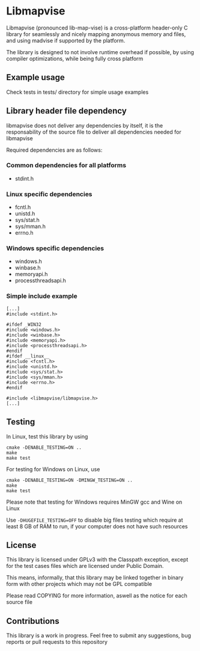 # Libmapvise

Libmapvise (pronounced lib-map-vise) is a cross-platform header-only C library
for seamlessly and nicely mapping anonymous memory and files, and using madvise
if supported by the platform.

The library is designed to not involve runtime overhead if possible, by using
compiler optimizations, while being fully cross platform

## Example usage

Check tests in tests/ directory for simple usage examples

## Library header file dependency

libmapvise does not deliver any dependencies by itself, it is the
responsability of the source file to deliver all dependencies needed for
libmapvise

Required dependencies are as follows:

### Common dependencies for all platforms

- stdint.h

### Linux specific dependencies

- fcntl.h
- unistd.h
- sys/stat.h
- sys/mman.h
- errno.h

### Windows specific dependencies

- windows.h
- winbase.h
- memoryapi.h
- processthreadsapi.h

### Simple include example

```
[...]
#include <stdint.h>

#ifdef _WIN32
#include <windows.h>
#include <winbase.h>
#include <memoryapi.h>
#include <processthreadsapi.h>
#endif
#ifdef __linux__
#include <fcntl.h>
#include <unistd.h>
#include <sys/stat.h>
#include <sys/mman.h>
#include <errno.h>
#endif

#include <libmapvise/libmapvise.h>
[...]
```

## Testing

In Linux, test this library by using

```
cmake -DENABLE_TESTING=ON ..
make
make test
```

For testing for Windows on Linux, use

```
cmake -DENABLE_TESTING=ON -DMINGW_TESTING=ON ..
make
make test
```

Please note that testing for Windows requires MinGW gcc and Wine on Linux

Use `-DHUGEFILE_TESTING=OFF` to disable big files testing which require at least
8 GB of RAM to run, if your computer does not have such resources

## License

This library is licensed under GPLv3 with the Classpath exception, except for
the test cases files which are licensed under Public Domain.

This means, informally, that this library may be linked together in binary form
with other projects which may not be GPL compatible

Please read COPYING for more information, aswell as the notice for each source
file

## Contributions

This library is a work in progress. Feel free to submit any suggestions,
bug reports or pull requests to this repository
